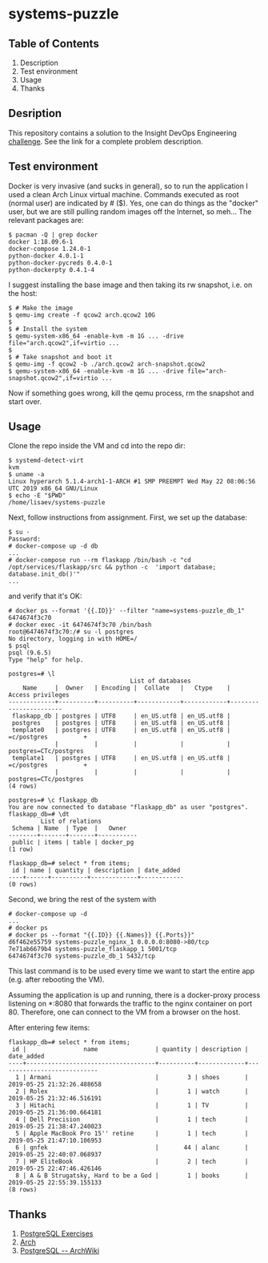 # systems-puzzle

## Table of Contents
1. Description
2. Test environment
3. Usage
4. Thanks

## Desription

This repository contains a solution to the Insight DevOps Engineering [challenge](https://github.com/InsightDataScience/systems-puzzle). See the link for a complete problem description.

## Test environment

Docker is very invasive (and sucks in general), so to run the application I used a clean Arch Linux virtual machine. Commands executed as root (normal user) are indicated by # ($). Yes, one can do things as the "docker" user, but we are still pulling random images off the Internet, so meh... The relevant packages are:
```
$ pacman -Q | grep docker
docker 1:18.09.6-1
docker-compose 1.24.0-1
python-docker 4.0.1-1
python-docker-pycreds 0.4.0-1
python-dockerpty 0.4.1-4
```
I suggest installing the base image and then taking its rw snapshot, i.e. on the host:
```
$ # Make the image
$ qemu-img create -f qcow2 arch.qcow2 10G
$ 
$ # Install the system
$ qemu-system-x86_64 -enable-kvm -m 1G ... -drive file="arch.qcow2",if=virtio ...
$
$ # Take snapshot and boot it
$ qemu-img -f qcow2 -b ./arch.qcow2 arch-snapshot.qcow2
$ qemu-system-x86_64 -enable-kvm -m 1G ... -drive file="arch-snapshot.qcow2",if=virtio ...
```
Now if something goes wrong, kill the qemu process, rm the snapshot and start over.

## Usage

Clone the repo inside the VM and cd into the repo dir:
```
$ systemd-detect-virt
kvm
$ uname -a
Linux hyperarch 5.1.4-arch1-1-ARCH #1 SMP PREEMPT Wed May 22 08:06:56 UTC 2019 x86_64 GNU/Linux
$ echo -E "$PWD"
/home/lisaev/systems-puzzle
```

Next, follow instructions from assignment. First, we set up the database:
```
$ su -
Password:
# docker-compose up -d db
...
# docker-compose run --rm flaskapp /bin/bash -c "cd /opt/services/flaskapp/src && python -c  'import database; database.init_db()'"
...
```
and verify that it's OK:
```
# docker ps --format '{{.ID}}' --filter "name=systems-puzzle_db_1"
6474674f3c70
# docker exec -it 6474674f3c70 /bin/bash
root@6474674f3c70:/# su -l postgres
No directory, logging in with HOME=/
$ psql
psql (9.6.5)
Type "help" for help.

postgres=# \l
                                  List of databases
    Name     |  Owner   | Encoding |  Collate   |   Ctype    |   Access privileges   
-------------+----------+----------+------------+------------+-----------------------
 flaskapp_db | postgres | UTF8     | en_US.utf8 | en_US.utf8 | 
 postgres    | postgres | UTF8     | en_US.utf8 | en_US.utf8 | 
 template0   | postgres | UTF8     | en_US.utf8 | en_US.utf8 | =c/postgres          +
             |          |          |            |            | postgres=CTc/postgres
 template1   | postgres | UTF8     | en_US.utf8 | en_US.utf8 | =c/postgres          +
             |          |          |            |            | postgres=CTc/postgres
(4 rows)

postgres=# \c flaskapp_db
You are now connected to database "flaskapp_db" as user "postgres".
flaskapp_db=# \dt
         List of relations
 Schema | Name  | Type  |   Owner   
--------+-------+-------+-----------
 public | items | table | docker_pg
(1 row)

flaskapp_db=# select * from items;
 id | name | quantity | description | date_added 
----+------+----------+-------------+------------
(0 rows)
```
Second, we bring the rest of the system with
```
# docker-compose up -d
...
# docker ps
# docker ps --format "{{.ID}} {{.Names}} {{.Ports}}"
d6f462e55759 systems-puzzle_nginx_1 0.0.0.0:8080->80/tcp
7e71ab6679b4 systems-puzzle_flaskapp_1 5001/tcp
6474674f3c70 systems-puzzle_db_1 5432/tcp
```
This last command is to be used every time we want to start the entire app (e.g. after rebooting the VM).

Assuming the application is up and running, there is a docker-proxy process listening on *:8080 that forwards the traffic to the nginx container on port 80. Therefore, one can connect to the VM from a browser on the host.

After entering few items:
```
flaskapp_db=# select * from items;
 id |                name                | quantity | description |         date_added         
----+------------------------------------+----------+-------------+----------------------------
  1 | Armani                             |        3 | shoes       | 2019-05-25 21:32:26.488658
  2 | Rolex                              |        1 | watch       | 2019-05-25 21:32:46.516191
  3 | Hitachi                            |        1 | TV          | 2019-05-25 21:36:00.664181
  4 | Dell Precision                     |        1 | tech        | 2019-05-25 21:38:47.240023
  5 | Apple MacBook Pro 15'' retine      |        1 | tech        | 2019-05-25 21:47:10.106953
  6 | gnfek                              |       44 | alanc       | 2019-05-25 22:40:07.068937
  7 | HP EliteBook                       |        2 | tech        | 2019-05-25 22:47:46.426146
  8 | A & B Strugatsky, Hard to be a God |        1 | books       | 2019-05-25 22:55:39.155133
(8 rows)
```

## Thanks

1. [PostgreSQL Exercises](https://pgexercises.com/questions/basic/selectall.html)
2. [Arch](https://www.archlinux.org)
3. [PostgreSQL -- ArchWiki](https://wiki.archlinux.org/index.php/PostgreSQL)
